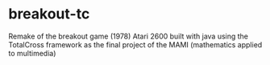 # breakout-tc
 Remake of the breakout game (1978) Atari 2600 built with java using the TotalCross framework as the final project of the MAMI (mathematics applied to multimedia)
